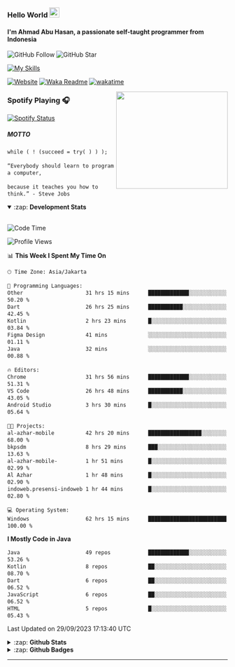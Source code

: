 ### Hello World <img src="https://github.com/eby8zevin/eby8zevin/blob/main/assets/Hi.gif"  width="23" height="23">

#### I'm Ahmad Abu Hasan, a passionate self-taught programmer from Indonesia

![GitHub Follow](https://img.shields.io/github/followers/eby8zevin.svg?style=social&label=Follow)
![GitHub Star](https://img.shields.io/github/stars/eby8zevin?affiliations=OWNER%2CCOLLABORATOR&style=social&label=Star)

[![My Skills](https://skillicons.dev/icons?i=androidstudio,java,kotlin,vscode,dart,flutter,linux)](https://skillicons.dev)

[![Website](https://img.shields.io/website?up_message=online&up_color=61DBFB&down_message=maintenance&down_color=FF0000&url=https%3A%2F%2Fconnect-with-eby.web.app&logo=react)](https://connect-with-eby.web.app)
[![Waka Readme](https://github.com/eby8zevin/eby8zevin/actions/workflows/anmol098.yml/badge.svg)](https://github.com/eby8zevin/eby8zevin/actions/workflows/anmol098.yml)
[![wakatime](https://wakatime.com/badge/user/bbcd646f-1daf-4865-a20e-46d4c803e6f8.svg)](https://wakatime.com/@bbcd646f-1daf-4865-a20e-46d4c803e6f8)

<img src="https://github.com/eby8zevin/eby8zevin/blob/main/assets/Octocat.png" width="255" height="222" align='right'>

### Spotify Playing 🎧

[<img src="https://readme-spotify-status-ahmadabuhasan.vercel.app/api/run-spotify-status" alt="Spotify Status" width="350" />](https://open.spotify.com/user/gr3y7pr12w9ol2dy2ccdb10e7)

##### MOTTO

```
while ( ! (succeed = try( ) ) );

“Everybody should learn to program a computer,

because it teaches you how to think.” - Steve Jobs
```

<details open>
  <summary> :zap: <b>Development Stats</b> </summary>
<br/>

<!--START_SECTION:waka-->
![Code Time](http://img.shields.io/badge/Code%20Time-4%2C304%20hrs%2028%20mins-blue)

![Profile Views](http://img.shields.io/badge/Profile%20Views-9-blue)

📊 **This Week I Spent My Time On** 

```text
🕑︎ Time Zone: Asia/Jakarta

💬 Programming Languages: 
Other                    31 hrs 15 mins      █████████████░░░░░░░░░░░░   50.20 % 
Dart                     26 hrs 25 mins      ███████████░░░░░░░░░░░░░░   42.45 % 
Kotlin                   2 hrs 23 mins       █░░░░░░░░░░░░░░░░░░░░░░░░   03.84 % 
Figma Design             41 mins             ░░░░░░░░░░░░░░░░░░░░░░░░░   01.11 % 
Java                     32 mins             ░░░░░░░░░░░░░░░░░░░░░░░░░   00.88 % 

🔥 Editors: 
Chrome                   31 hrs 56 mins      █████████████░░░░░░░░░░░░   51.31 % 
VS Code                  26 hrs 48 mins      ███████████░░░░░░░░░░░░░░   43.05 % 
Android Studio           3 hrs 30 mins       █░░░░░░░░░░░░░░░░░░░░░░░░   05.64 % 

🐱‍💻 Projects: 
al-azhar-mobile          42 hrs 20 mins      █████████████████░░░░░░░░   68.00 % 
bkpsdm                   8 hrs 29 mins       ███░░░░░░░░░░░░░░░░░░░░░░   13.63 % 
al-azhar-mobile-         1 hr 51 mins        █░░░░░░░░░░░░░░░░░░░░░░░░   02.99 % 
Al Azhar                 1 hr 48 mins        █░░░░░░░░░░░░░░░░░░░░░░░░   02.90 % 
indoweb.presensi-indoweb 1 hr 44 mins        █░░░░░░░░░░░░░░░░░░░░░░░░   02.80 % 

💻 Operating System: 
Windows                  62 hrs 15 mins      █████████████████████████   100.00 % 
```

**I Mostly Code in Java** 

```text
Java                     49 repos            █████████████░░░░░░░░░░░░   53.26 % 
Kotlin                   8 repos             ██░░░░░░░░░░░░░░░░░░░░░░░   08.70 % 
Dart                     6 repos             ██░░░░░░░░░░░░░░░░░░░░░░░   06.52 % 
JavaScript               6 repos             ██░░░░░░░░░░░░░░░░░░░░░░░   06.52 % 
HTML                     5 repos             █░░░░░░░░░░░░░░░░░░░░░░░░   05.43 % 
```




 Last Updated on 29/09/2023 17:13:40 UTC
<!--END_SECTION:waka-->

</details>

<details>
  <summary> :zap: <b>Github Stats</b> </summary>
<p align="center">:heart:</p>
<p align="center"><a href="https://github.com/eby8zevin">
  <img src="https://github-readme-stats.vercel.app/api?username=eby8zevin&show_icons=true&theme=dark&line_height=20">
  <img src="https://github-readme-stats.vercel.app/api/top-langs/?username=eby8zevin&layout=compact&theme=dark">
</a></p>
<p align="center">
  <a href="https://github.com/eby8zevin">
    <img src="https://github-readme-streak-stats.herokuapp.com/?user=eby8zevin&theme=dark"/>
  </a>
</p>
</details>

<details>
  <summary> :zap: <b>Github Badges</b> </summary>
  <br>
  <a href='https://archiveprogram.github.com/'><img src='https://raw.githubusercontent.com/acervenky/animated-github-badges/master/assets/acbadge.gif' width='40' height='40'></a> 
  <a href='https://docs.github.com/en/developers'><img src='https://raw.githubusercontent.com/acervenky/animated-github-badges/master/assets/devbadge.gif' width='40' height='40'></a> 
  <a href='https://github.com/pricing'><img src='https://raw.githubusercontent.com/acervenky/animated-github-badges/master/assets/pro.gif' width='40' height='40'></a> 
  <a href='https://stars.github.com/'><img src='https://raw.githubusercontent.com/acervenky/animated-github-badges/master/assets/starbadge.gif' width='35' height='35'></a> 
  <a href='https://docs.github.com/en/github/supporting-the-open-source-community-with-github-sponsors'><img src='https://raw.githubusercontent.com/acervenky/animated-github-badges/master/assets/sponsorbadge.gif' width='35' height='35'></a>
</details>

---
